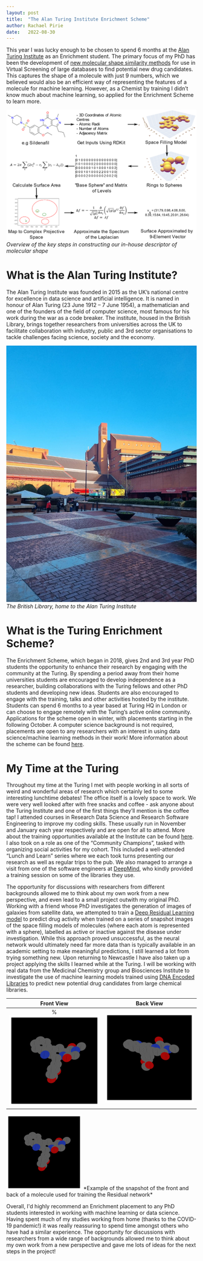 ```yaml
---
layout: post
title:  "The Alan Turing Institute Enrichment Scheme"
author: Rachael Pirie
date:   2022-08-30
---
```


This year I was lucky enough to be chosen to spend 6 months at the [Alan Turing Institute](https://www.turing.ac.uk/) as an Enrichment student. The primary focus of my PhD has been the development of [new molecular shape similarity methods](https://arxiv.org/abs/2201.04230) for use in Virtual Screening of large databases to find potential new drug candidates. This captures the shape of a molecule with just 9 numbers, which we believed would also be an efficient way of representing the features of a molecule for machine learning. However, as a Chemist by training I didn’t know much about machine learning, so applied for the Enrichment Scheme to learn more.

![](/assets/method_flow.png)
*Overview of the key steps in constructing our in-house descriptor of molecular shape*

# What is the Alan Turing Institute?

The Alan Turing Institute was founded in 2015 as the UK’s national centre for excellence in data science and artificial intelligence. It is named in honour of Alan Turing (23 June 1912 – 7 June 1954), a mathematician and one of the founders of the field of computer science, most famous for his work during the war as a code breaker. The institute, housed in the British Library, brings together researchers from universities across the UK to facilitate collaboration with industry, public and 3rd sector organisations to tackle challenges facing science, society and the economy. 

![](/assets/library.jpg)
*The British Library, home to the Alan Turing Institute*

# What is the Turing Enrichment Scheme?

The Enrichment Scheme, which began in 2018, gives 2nd and 3rd year PhD students the opportunity to enhance their research by engaging with the community at the Turing. By spending a period away from their home universities students are encouraged to develop independence as a researcher, building collaborations with the Turing fellows and other PhD students and developing new ideas. Students are also encouraged to engage with the training, talks and other activities hosted by the institute. Students can spend 6 months to a year based at Turing HQ in London or can choose to engage remotely with the Turing’s active online community. Applications for the scheme open in winter, with placements starting in the following October. A computer science background is not required, placements are open to any researchers with an interest in using data science/machine learning methods in their work! More information about the scheme can be found [here](https://www.turing.ac.uk/work-turing/studentships/enrichment). 

# My Time at the Turing

Throughout my time at the Turing I met with people working in all sorts of weird and wonderful areas of research which certainly led to some interesting lunchtime debates! The office itself is a lovely space to work. We were very well looked after with free snacks and coffee - ask anyone about the Turing Institute and one of the first things they’ll mention is the coffee tap! I attended courses in Research Data Science and Research Software Engineering to improve my coding skills. These usually run in November and January each year respectively and are open for all to attend. More about the training opportunities available at the Institute can be found [here](https://www.turing.ac.uk/opportunities-turing/skills-turing/learning-turing#opportunities). I also took on a role as one of the “Community Champions”, tasked with organizing social activities for my cohort. This included a well-attended “Lunch and Learn” series where we each took turns presenting our research as well as regular trips to the pub. We also managed to arrange a visit from one of the software engineers at [DeepMind](https://www.deepmind.com/), who kindly provided a training session on some of the libraries they use. 

The opportunity for discussions with researchers from different backgrounds allowed me to think about my own work from a new perspective, and even lead to a small project outwith my original PhD. Working with a friend whose PhD investigates the generation of images of galaxies from satellite data, we attempted to train a [Deep Residual Learning model](https://arxiv.org/abs/1512.03385) to predict drug activity when trained on a series of snapshot images of the space filling models of molecules (where each atom is represented with a sphere), labelled as active or inactive against the disease under investigation. While this approach proved unsuccessful, as the neural network would ultimately need far more data than is typically available in an academic setting to make meaningful predictions, I still learned a lot from trying something new. Upon returning to Newcastle I have also taken up a project applying the skills I learned while at the Turing. I will be working with real data from the Medicinal Chemistry group and Biosciences Institute to investigate the use of machine learning models trained using [DNA Encoded Libraries](https://cen.acs.org/articles/95/i25/DNA-encoded-libraries-revolutionizing-drug.html) to predict new potential drug candidates from large chemical libraries.

Front View         |  Back View
:-------------------------:|:-------------------------:
%![](/assets/front.png)  |  ![](/assets/back.png)
<img src="Assets/front.png" width="200">
*Example of the snapshot of the front and back of a molecule used for training the Residual network*

Overall, I'd highly recommend an Enrichment placement to any PhD students interested in working with machine learning or data science. Having spent much of my studies working from home (thanks to the COVID-19 pandemic!) it was really reassuring to spend time amongst others who have had a similar experience. The opportunity for discussions with researchers from a wide range of backgrounds allowed me to think about my own work from a new perspective and gave me lots of ideas for the next steps in the project!


